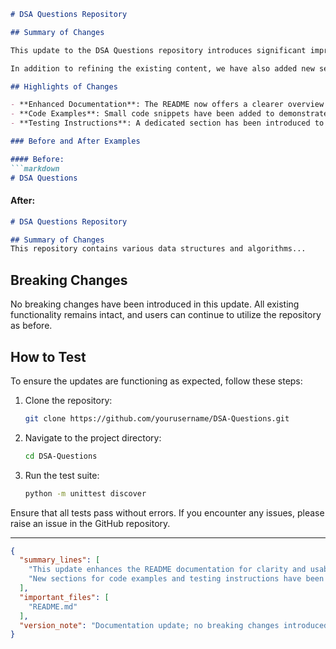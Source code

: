 ```markdown
# DSA Questions Repository

## Summary of Changes

This update to the DSA Questions repository introduces significant improvements to the README documentation, enhancing the clarity and usability of the repository for contributors and users alike. The changes primarily focus on providing a comprehensive overview of the project, clear instructions for testing, and a structured format that facilitates easy navigation. By improving the documentation, we aim to foster a greater understanding of the project and encourage contributions from the open-source community.

In addition to refining the existing content, we have also added new sections that highlight key features and provide small code examples. This will help users quickly grasp the functionality of the data structures and algorithms implemented in this repository. Overall, these updates are designed to improve user experience and make it easier for developers to engage with the project.

## Highlights of Changes

- **Enhanced Documentation**: The README now offers a clearer overview of the project’s purpose and scope.
- **Code Examples**: Small code snippets have been added to demonstrate how to utilize the algorithms effectively.
- **Testing Instructions**: A dedicated section has been introduced to guide users on how to run tests on the codebase.

### Before and After Examples

#### Before:
```markdown
# DSA Questions
```

#### After:
```markdown
# DSA Questions Repository

## Summary of Changes
This repository contains various data structures and algorithms...
```

## Breaking Changes

No breaking changes have been introduced in this update. All existing functionality remains intact, and users can continue to utilize the repository as before.

## How to Test

To ensure the updates are functioning as expected, follow these steps:

1. Clone the repository:
   ```bash
   git clone https://github.com/yourusername/DSA-Questions.git
   ```
2. Navigate to the project directory:
   ```bash
   cd DSA-Questions
   ```
3. Run the test suite:
   ```bash
   python -m unittest discover
   ```

Ensure that all tests pass without errors. If you encounter any issues, please raise an issue in the GitHub repository.

---

```json
{
  "summary_lines": [
    "This update enhances the README documentation for clarity and usability.",
    "New sections for code examples and testing instructions have been added."
  ],
  "important_files": [
    "README.md"
  ],
  "version_note": "Documentation update; no breaking changes introduced."
}
```
```